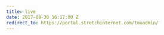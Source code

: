 ```yaml
---
title: live
date: 2017-08-30 16:17:00 Z
redirect_to: https://portal.stretchinternet.com/tmuadmin/
---
```


